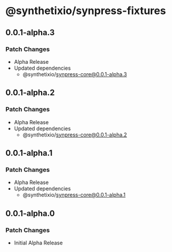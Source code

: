 # @synthetixio/synpress-fixtures

## 0.0.1-alpha.3

### Patch Changes

- Alpha Release
- Updated dependencies
  - @synthetixio/synpress-core@0.0.1-alpha.3

## 0.0.1-alpha.2

### Patch Changes

- Alpha Release
- Updated dependencies
  - @synthetixio/synpress-core@0.0.1-alpha.2

## 0.0.1-alpha.1

### Patch Changes

- Alpha Release
- Updated dependencies
  - @synthetixio/synpress-core@0.0.1-alpha.1

## 0.0.1-alpha.0

### Patch Changes

- Initial Alpha Release

